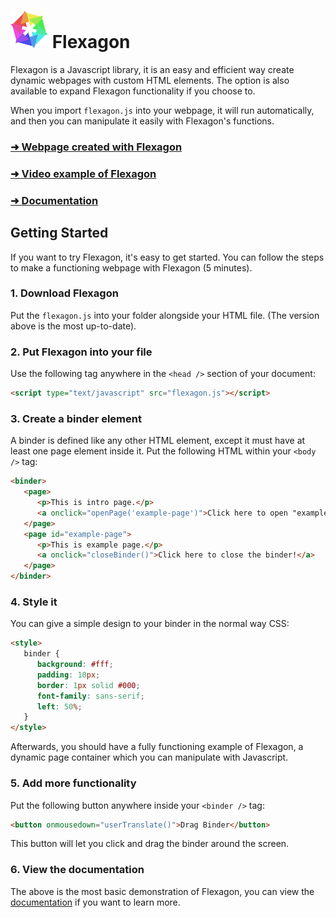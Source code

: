 
# <img src="logo2.png" width="60" height="60" /> Flexagon

Flexagon is a Javascript library, it is an easy and efficient way create dynamic webpages with custom HTML elements. The option is also available to expand Flexagon functionality if you choose to.

When you import `flexagon.js` into your webpage, it will run automatically, and then you can manipulate it easily with Flexagon's functions.

### [➜ Webpage created with Flexagon](https://jagorak.github.io/Flexagon)
### [➜ Video example of Flexagon](https://www.youtube.com/watch?v=WKCQJrdRDPM)
### [➜ Documentation](https://github.com/Jagorak/flexagon/blob/main/documentation.md)

## Getting Started

If you want to try Flexagon, it's easy to get started. You can follow the steps to make a functioning webpage with Flexagon (5 minutes).

### 1. Download Flexagon
Put the `flexagon.js` into your folder alongside your HTML file. (The version above is the most up-to-date).

### 2. Put Flexagon into your file
Use the following tag anywhere in the `<head />` section of your document:
```HTML
<script type="text/javascript" src="flexagon.js"></script>
```

### 3. Create a binder element
A binder is defined like any other HTML element, except it must have at least one page element inside it. Put the following HTML within your `<body />` tag:
```HTML
<binder>
   <page>
      <p>This is intro page.</p>
      <a onclick="openPage('example-page')">Click here to open "example-page!"</a>
   </page>
   <page id="example-page">
      <p>This is example page.</p>
      <a onclick="closeBinder()">Click here to close the binder!</a>
   </page>
</binder>
```

### 4. Style it
You can give a simple design to your binder in the normal way CSS:
```HTML
<style>
   binder {
      background: #fff;
      padding: 10px;
      border: 1px solid #000;
      font-family: sans-serif;
      left: 50%;
   }
</style>
```
Afterwards, you should have a fully functioning example of Flexagon, a dynamic page container which you can manipulate with Javascript.

### 5. Add more functionality
Put the following button anywhere inside your `<binder />` tag:
```HTML
<button onmousedown="userTranslate()">Drag Binder</button>
```
This button will let you click and drag the binder around the screen.

### 6. View the documentation
The above is the most basic demonstration of Flexagon, you can view the [documentation](https://github.com/Jagorak/flexagon/blob/main/documentation.md) if you want to learn more.
